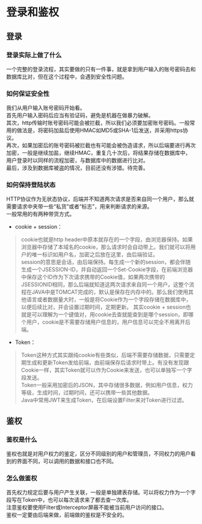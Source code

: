 # 登录和鉴权
## 登录
### 登录实际上做了什么
一个完整的登录流程，其实要做的只有一件事，就是拿到用户输入的账号密码去和数据库比对，但在这个过程中，会遇到安全性问题。
### 如何保证安全性
我们从用户输入账号密码开始看。  
首先用户输入密码后应当有验证码，避免是机器在做暴力破解。  
其次，http传输时账号密码可能会被拦截，所以我们必须要加密账号密码。一般常用的做法是，将密码加盐后使用HMAC如MD5或SHA-1后发送，并采用https协议。  
再次，如果加密后的账号密码被拦截也有可能会被伪造请求，所以后端要进行再次加密，一般是继续加盐，继续HMAC，重复几十次后，将结果存储在数据库中，用户登录时以同样的流程加密，与数据库中的数据进行比对。  
最后，涉及到数据库被盗的情况，目前还没有涉猎。待完善。

### 如何保持登陆状态
HTTP协议作为无状态协议，后端并不知道两次请求是否来自同一个用户，那么就需要请求中夹带一些“私货”或者“标志”，用来判断请求的来源。  
一般常用的有两种带货方式。

* cookie + session：  
> cookie也就是http header中原本就存在的一个字段，由浏览器保持。如果浏览器中存储了本域名的cookie，那么请求时会自动带上。我们就可以将用户的唯一标识如用户名，加密之后放在这里，由后端验证。    
> session的意思是会话，由后端保持。每生成一个新的session，都会伴随生成一个JSESSION-ID，并自动返回一个Set-Cookie字段，在前端浏览器中保存这个ID作为下次请求携带的Cookie值，如果两次携带的JSESSIONID相同，那么后端就知道这两次请求来自同一个用户。这整个流程在JAVA中是TOMCAT完成的，默认是保存在内存中的。那么我们使用其他语言或者数据量大时，一般是将Cookie作为一个字段存储在数据库中，以便后续比对，并会设置过期时间，定期更新。
> 其实cookie + session也就是可以理解为一个键值对，用cookie去查就能查到是哪个session，即哪个用户，cookie是不需要存储用户信息的，用户信息可以完全不用离开后端。
* Token：
> Token这种方式其实跟纯cookie有些类似，后端不需要存储数据，只需要定期生成和更新Token发给前端，由前端保存后请求时带上。有没有发现跟Cookie一样，其实Token就可以作为Cookie来发送，也可以单独写一个字段发送。  
> Token一般采用加密后的JSON，其中存储很多数据，例如用户信息，权力等级，生成时间，过期时间，还可以携带一些其他数据。  \
> Java中常用JWT来生成Token，在后端设置Filter来对Token进行过滤。
## 鉴权
### 鉴权是什么
鉴权也就是对用户权力的鉴定，区分不同级别的用户和管理员，不同权力的用户看到的界面不同，可以调用的数据和接口也不同。  
### 怎么做鉴权
首先权力规定后要与用户产生关联，一般是单独建表存储。可以将权力作为一个字段写在Token中，也可以每次请求来了都去查一次库。  
注意鉴权要使用Filter或Interceptor屏蔽不能被当前用户访问的接口。  
鉴权一定要由后端来做，前端做的鉴权是不安全的。  

